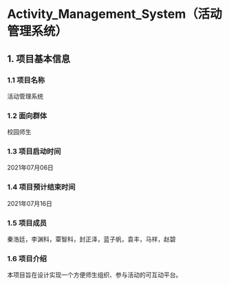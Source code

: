 # Activity_Management_System（活动管理系统）
## 1. 项目基本信息

### 1.1 项目名称
活动管理系统

### 1.2 面向群体
校园师生

### 1.3 项目启动时间
2021年07月06日

### 1.4 项目预计结束时间
2021年07月16日

### 1.5 项目成员
秦浩廷，李渊科，覃智科，封正泽，蓝子帆，袁丰，马祥，赵碧

### 1.6 项目介绍
本项目旨在设计实现一个方便师生组织、参与活动的可互动平台。
